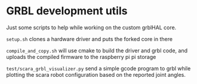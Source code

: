 # GRBL development utils

Just some scripts to help while working on the custom grblHAL core.

`setup.sh` clones a hardware driver and puts the forked core in there

`compile_and_copy.sh` will use cmake to build the driver and grbl code, and uploads the compiled firmware to the raspberry pi pi storage

`test/scara_grbl_visualizer.py` send a simple gcode program to grbl while plotting the scara robot configuration based on the reported joint angles.
